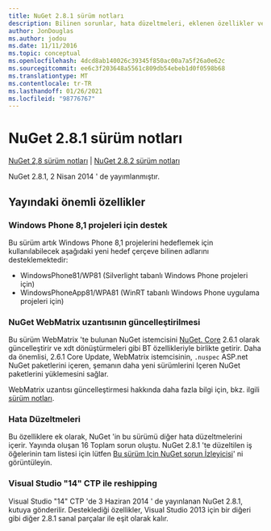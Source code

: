 ```yaml
---
title: NuGet 2.8.1 sürüm notları
description: Bilinen sorunlar, hata düzeltmeleri, eklenen özellikler ve CCR 'ler dahil olmak üzere NuGet 2.8.1 için sürüm notları.
author: JonDouglas
ms.author: jodou
ms.date: 11/11/2016
ms.topic: conceptual
ms.openlocfilehash: 4dcd8ab140026c39345f850ac00a7a5f26a0e62c
ms.sourcegitcommit: ee6c3f203648a5561c809db54ebeb1d0f0598b68
ms.translationtype: MT
ms.contentlocale: tr-TR
ms.lasthandoff: 01/26/2021
ms.locfileid: "98776767"
---
```

# <a name="nuget-281-release-notes"></a>NuGet 2.8.1 sürüm notları

[NuGet 2,8 sürüm notları](../release-notes/nuget-2.8.md)  |  [NuGet 2.8.2 sürüm notları](../release-notes/nuget-2.8.2.md)

NuGet 2.8.1, 2 Nisan 2014 ' de yayımlanmıştır.

## <a name="notable-features-in-the-release"></a>Yayındaki önemli özellikler

### <a name="support-for-windows-phone-81-projects"></a>Windows Phone 8,1 projeleri için destek
Bu sürüm artık Windows Phone 8,1 projelerini hedeflemek için kullanılabilecek aşağıdaki yeni hedef çerçeve bilinen adlarını desteklemektedir:

* WindowsPhone81/WP81 (Silverlight tabanlı Windows Phone projeleri için)
* WindowsPhoneApp81/WPA81 (WinRT tabanlı Windows Phone uygulama projeleri için)

### <a name="update-of-the-nuget-webmatrix-extension"></a>NuGet WebMatrix uzantısının güncelleştirilmesi
Bu sürüm WebMatrix 'te bulunan NuGet istemcisini [NuGet. Core](https://www.nuget.org/packages/Nuget.Core/2.6.1) 2.6.1 olarak güncelleştirir ve xdt dönüştürmeleri gibi BT özellikleriyle birlikte getirir. Daha da önemlisi, 2.6.1 Core Update, WebMatrix istemcisinin, `.nuspec` ASP.net NuGet paketlerini içeren, şemanın daha yeni sürümlerini Içeren NuGet paketlerini yüklemesini sağlar.

WebMatrix uzantısı güncelleştirmesi hakkında daha fazla bilgi için, bkz. ilgili [sürüm notları](../release-notes/nuget-2.6.1-for-WebMatrix.md).

### <a name="bug-fixes"></a>Hata Düzeltmeleri
Bu özelliklere ek olarak, NuGet 'in bu sürümü diğer hata düzeltmelerini içerir. Yayında oluşan 16 Toplam sorun oluştu. NuGet 2.8.1 'te düzeltilen iş öğelerinin tam listesi için lütfen [Bu sürüm Için NuGet sorun İzleyicisi](https://nuget.codeplex.com/workitem/list/advanced?keyword=&status=All&type=All&priority=All&release=NuGet%202.8.1&assignedTo=All&component=All&sortField=LastUpdatedDate&sortDirection=Descending&page=0&reasonClosed=All)' ni görüntüleyin.

### <a name="reshipping-with-visual-studio-14-ctp"></a>Visual Studio "14" CTP ile reshipping
Visual Studio "14" CTP 'de 3 Haziran 2014 ' de yayınlanan NuGet 2.8.1, kutuya gönderilir. Desteklediği özellikler, Visual Studio 2013 için bir diğeri gibi diğer 2.8.1 sanal parçalar ile eşit olarak kalır.
